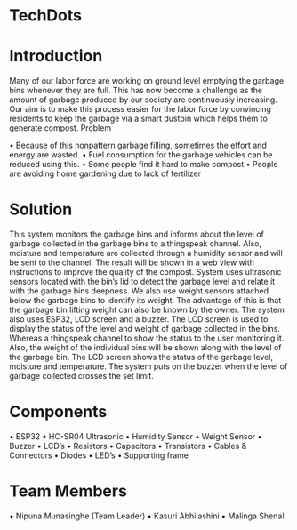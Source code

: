 # TechDots

# Introduction

Many of our labor force are working on ground level emptying the garbage bins whenever they are full.
This has now become a challenge as the amount of garbage produced by our society are continuously
increasing. Our aim is to make this process easier for the labor force by convincing residents to keep the
garbage via a smart dustbin which helps them to generate compost.
Problem

• Because of this nonpattern garbage filling, sometimes the effort and energy are wasted.
• Fuel consumption for the garbage vehicles can be reduced using this.
• Some people find it hard to make compost
• People are avoiding home gardening due to lack of fertilizer

# Solution

This system monitors the garbage bins and informs about the level of garbage collected in the garbage
bins to a thingspeak channel. Also, moisture and temperature are collected through a humidity sensor
and will be sent to the channel. The result will be shown in a web view with instructions to improve the
quality of the compost. System uses ultrasonic sensors located with the bin’s lid to detect the garbage
level and relate it with the garbage bins deepness. We also use weight sensors attached below the garbage
bins to identify its weight. The advantage of this is that the garbage bin lifting weight can also be known
by the owner. The system also uses ESP32, LCD screen and a buzzer. The LCD screen is used to display the
status of the level and weight of garbage collected in the bins. Whereas a thingspeak channel to show the
status to the user monitoring it. Also, the weight of the individual bins will be shown along with the level
of the garbage bin. The LCD screen shows the status of the garbage level, moisture and temperature. The
system puts on the buzzer when the level of garbage collected crosses the set limit.

# Components

• ESP32
• HC-SR04 Ultrasonic
• Humidity Sensor
• Weight Sensor
• Buzzer
• LCD’s
• Resistors
• Capacitors
• Transistors
• Cables & Connectors
• Diodes
• LED’s
• Supporting frame

# Team Members
▪ Nipuna Munasinghe (Team Leader)
▪ Kasuri Abhilashini
▪ Malinga Shenal
